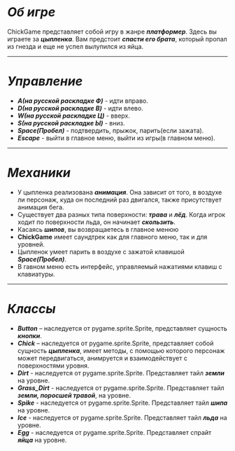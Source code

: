 # ***Об игре***
ChickGame представляет собой игру в жанре ***платформер***. Здесь вы играете за ***цыпленка***. Вам предстоит ***спасти его брата***, который пропал из гнезда и еще не успел вылупился из яйца.
___
# ***Управление***
+ ***A(на русской раскладке Ф)*** - идти вправо.
+ ***D(на русской раскладке В)*** - идти влево.
+ ***W(на русской раскладке Ц)*** - вверх.
+ ***S(на русской раскладке Ы)*** - вниз.
+ ***Space(Пробел)*** - подтвердить, прыжок, парить(если зажата).
+ ***Escape*** - выйти в главное меню, выйти из игры(в главном меню).
___
# ***Механики***
+ У цыпленка реализована ***анимация***. Она зависит от того, в воздухе ли персонаж, куда он последний раз двигался, также присутствует анимация бега.
+ Существует два разных типа поверхности: ***трава*** и ***лёд***. Когда игрок ходит по поверхности льда, он начинает ***скользить***.
+ Касаясь ***шипов***, вы возвращаетесь в главное менюю
+ **ChickGame** имеет саундтрек как для главного меню, так и для уровней.
+ Цыпленок умеет парить в воздухе с зажатой клавишой ***Space(Пробел)***.
+ В гавном меню есть интерфейс, управляемый нажатиями клавиш с клавиатуры.
___
# ***Классы***
+ ***Button*** – наследуется от pygame.sprite.Sprite, представляет сущность ***кнопки***.
+ ***Chick*** – наследуется от pygame.sprite.Sprite, представляет собой сущность ***цыпленка***, имеет методы, с помощью которого персонаж может передвигаться, анимруется и взаимодействует с поверхностями уровня.
+ ***Dirt*** -  наследуется от pygame.sprite.Sprite. Представляет тайл ***земли*** на уровне.
+ ***Grass_Dirt*** -  наследуется от pygame.sprite.Sprite. Представляет тайл ***земли, поросшей травой***, на уровне.
+ ***Spike*** -  наследуется от pygame.sprite.Sprite. Представляет тайл ***шипа*** на уровне.
+ ***Ice*** -  наследуется от pygame.sprite.Sprite. Представляет тайл ***льда*** на уровне.
+ ***Egg*** -  наследуется от pygame.sprite.Sprite. Представляет спрайт ***яйца*** на уровне.
